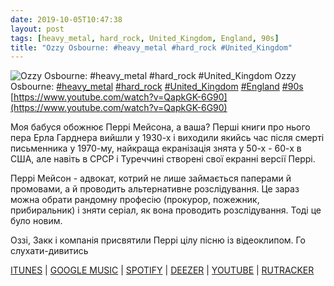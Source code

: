 ```yaml
---
date: 2019-10-05T10:47:38
layout: post
tags: [heavy_metal, hard_rock, United_Kingdom, England, 90s]
title: "Ozzy Osbourne: #heavy_metal #hard_rock #United_Kingdom"
---
```

![Ozzy Osbourne: #heavy_metal #hard_rock #United_Kingdom](https://i.ytimg.com/vi/QapkGK-6G90/maxresdefault.jpg)
Ozzy Osbourne: [#heavy_metal](/tags/#heavy_metal) [#hard_rock](/tags/#hard_rock) [#United_Kingdom](/tags/#United_Kingdom) [#England](/tags/#England) [#90s](/tags/#90s) [https://www.youtube.com/watch?v=QapkGK-6G90](https://www.youtube.com/watch?v=QapkGK-6G90)

Моя бабуся обожнює Перрі Мейсона, а ваша? Перші книги про нього пера Ерла Гарднера вийшли у 1930-х і виходили якийсь час після смерті письменника у 1970-му, найкраща екранізація знята у 50-х - 60-х в США, але навіть в СРСР і Туреччині створені свої екранні версії Перрі.

Перрі Мейсон - адвокат, котрий не лише займається паперами й промовами, а й проводить альтернативне розслідування. Це зараз можна обрати рандомну професію (прокурор, пожежник, прибиральник) і зняти серіал, як вона проводить розслідування. Тоді це було новим.

Оззі, Закк і компанія присвятили Перрі цілу пісню із відеоклипом. Го слухати-дивитись

[ITUNES](https://music.apple.com/us/album/ozzmosis-bonus-track-version/192898521) | [GOOGLE MUSIC](https://play.google.com/music/m/Br2r4od7jrzq5uvd6lbieqpzqje?t=Ozzmosis_Expanded_Edition_-__) | [SPOTIFY](https://open.spotify.com/album/5m8Fj0thHTE4CBGJTdF6s9) | [DEEZER](https://www.deezer.com/album/78195?utm_source=deezer&amp;utm_content=album-78195&amp;utm_term=1601611822_1570261542&amp;utm_medium=web) | [YOUTUBE](https://www.youtube.com/playlist?list=OLAK5uy_mFRg5Y7xMC6CBxgI-k1SOIZjn5fKjw8V4) | [RUTRACKER](https://rutracker.org/forum/viewtopic.php?t=5342440)